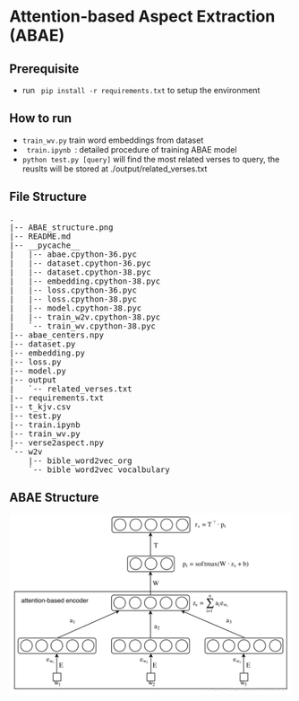 # Attention-based Aspect Extraction (ABAE)

## Prerequisite
- run <code> pip install -r requirements.txt</code> to setup the environment

## How to run
- <code>train_wv.py</code> train word embeddings from dataset
- <code> train.ipynb </code>: detailed procedure of training ABAE model
- <code>python test.py [query]</code> will find the most related verses to query, the reuslts will be stored at ./output/related_verses.txt
## File Structure
<pre>
.
|-- ABAE_structure.png
|-- README.md
|-- __pycache__
|   |-- abae.cpython-36.pyc
|   |-- dataset.cpython-36.pyc
|   |-- dataset.cpython-38.pyc
|   |-- embedding.cpython-38.pyc
|   |-- loss.cpython-36.pyc
|   |-- loss.cpython-38.pyc
|   |-- model.cpython-38.pyc
|   |-- train_w2v.cpython-38.pyc
|   `-- train_wv.cpython-38.pyc
|-- abae_centers.npy
|-- dataset.py
|-- embedding.py
|-- loss.py
|-- model.py
|-- output
|   `-- related_verses.txt
|-- requirements.txt
|-- t_kjv.csv
|-- test.py
|-- train.ipynb
|-- train_wv.py
|-- verse2aspect.npy
`-- w2v
    |-- bible_word2vec_org
    `-- bible_word2vec_vocalbulary</pre>

## ABAE Structure
<img src="ABAE_structure.png" width="600"/>

